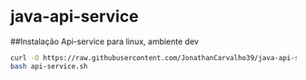 # java-api-service


##Instalação Api-service para linux, ambiente dev

  ```bash
  curl -O https://raw.githubusercontent.com/JonathanCarvalho39/java-api-service/main/api-service.sh
  bash api-service.sh
  ```
